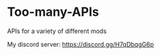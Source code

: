 # Too-many-APIs

APIs for a variety of different mods

My discord server: https://discord.gg/H7qDbqgG6p
